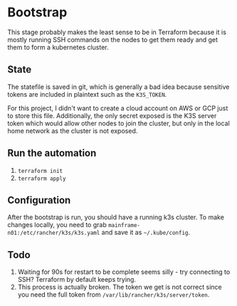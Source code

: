 # Bootstrap

This stage probably makes the least sense to be in Terraform because it is mostly running SSH commands on the nodes to get them ready and get them to form a kubernetes cluster.

## State
The statefile is saved in git, which is generally a bad idea because sensitive tokens are included in plaintext such as the `K3S_TOKEN`.

For this project, I didn't want to create a cloud account on AWS or GCP just to store this file. Additionally, the only secret exposed is the K3S server token which would allow other nodes to join the cluster, but only in the local home network as the cluster is not exposed.

## Run the automation
1. `terraform init`
2. `terraform apply`

## Configuration
After the bootstrap is run, you should have a running k3s cluster. To make changes locally, you need to grab `mainframe-n01:/etc/rancher/k3s/k3s.yaml` and save it as `~/.kube/config`.

## Todo
1. Waiting for 90s for restart to be complete seems silly - try connecting to SSH? Terraform by default keeps trying.
1. This process is actually broken. The token we get is not correct since you need the full token from `/var/lib/rancher/k3s/server/token`.
